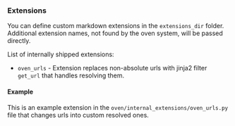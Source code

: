 ### Extensions
You can define custom markdown extensions in the `extensions_dir` folder. Additional extension names, not found by the oven system, will be passed directly.

List of internally shipped extensions:
* `oven_urls` - Extension replaces non-absolute urls with jinja2 filter `get_url` that handles resolving them.

#### Example
This is an example extension in the ```oven/internal_extensions/oven_urls.py``` file that changes urls into custom resolved ones.
